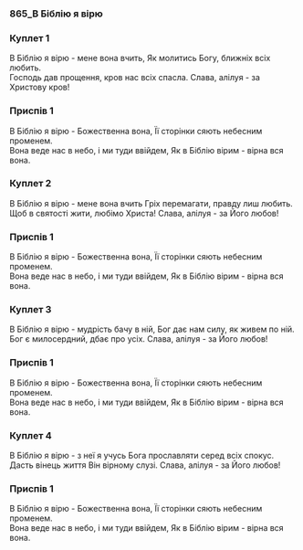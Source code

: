 ### 865_В Біблію я вірю
### Куплет 1
В Біблію я вірю - мене вона вчить, Як молитись Богу, ближніх всіх любить.<br/>Господь дав прощення, кров нас всіх спасла. Слава, алілуя - за Христову кров!
### Приспів 1
В Біблію я вірю - Божественна вона, Її сторінки сяють небесним променем. <br/>Вона веде нас в небо, і ми туди ввійдем, Як в Біблію вірим - вірна вся вона.
### Куплет 2
В Біблію я вірю - мене вона вчить Гріх перемагати, правду лиш любить.<br/>Щоб в святості жити, любімо Христа! Слава, алілуя - за Його любов!
### Приспів 1
В Біблію я вірю - Божественна вона, Її сторінки сяють небесним променем. <br/>Вона веде нас в небо, і ми туди ввійдем, Як в Біблію вірим - вірна вся вона.
### Куплет 3
В Біблію я вірю - мудрість бачу в ній, Бог дає нам силу, як живем по ній. <br/>Бог є милосердний, дбає про усіх. Слава, алілуя - за Його любов!
### Приспів 1
В Біблію я вірю - Божественна вона, Її сторінки сяють небесним променем. <br/>Вона веде нас в небо, і ми туди ввійдем, Як в Біблію вірим - вірна вся вона.
### Куплет 4
В Біблію я вірю - з неї я учусь Бога прославляти серед всіх спокус. <br/>Дасть вінець життя Він вірному слузі. Слава, алілуя - за Його любов!
### Приспів 1
В Біблію я вірю - Божественна вона, Її сторінки сяють небесним променем. <br/>Вона веде нас в небо, і ми туди ввійдем, Як в Біблію вірим - вірна вся вона.
